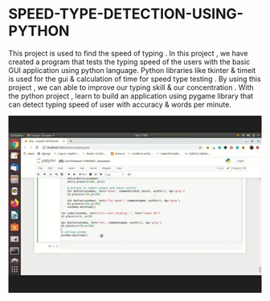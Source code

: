 # SPEED-TYPE-DETECTION-USING-PYTHON
This project is used to find the speed of typing . In this project , we have created a program that tests the typing speed of the users with the basic GUI application using python language. Python libraries like tkinter &amp; timeit is used for the gui &amp; calculation of time for speed type testing . By using this project , we can able to improve our typing skill &amp; our concentration .
With the python project , learn to build an application using pygame library that can detect typing speed of user with accuracy & words per  minute. 

![1_0](01.jpeg)